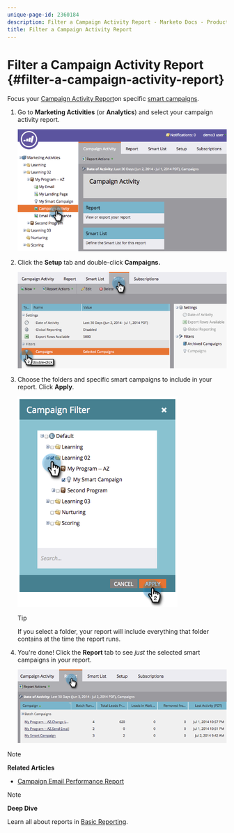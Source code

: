 ```yaml
---
unique-page-id: 2360184
description: Filter a Campaign Activity Report - Marketo Docs - Product Documentation
title: Filter a Campaign Activity Report
---
```


# Filter a Campaign Activity Report {#filter-a-campaign-activity-report}

Focus your [Campaign Activity Report](../../../../product-docs/reporting/basic-reporting/report-types/campaign-activity-report.md)on specific [smart campaigns](http://docs.marketo.com/display/docs/smart+campaigns).

1. Go to **Marketing Activities** (or **Analytics**) and select your campaign activity report.

   ![](assets/image2014-9-16-16-3a13-3a56.png)

1. Click the **Setup** tab and double-click **Campaigns.**

   ![](assets/image2014-9-16-16-3a14-3a1.png)

1. Choose the folders and specific smart campaigns to include in your report. Click **Apply**. 

   ![](assets/image2014-9-16-16-3a14-3a11.png)

   >[!TIP]
   >
   >If you select a folder, your report will include everything that folder contains at the time the report runs.&nbsp;

1. You're done! Click the **Report** tab to see *just* the selected smart campaigns in your report.

   ![](assets/image2014-9-16-16-3a14-3a32.png)

>[!NOTE]
>
>**Related Articles**
>
>* [Campaign Email Performance Report](../../../../product-docs/reporting/basic-reporting/report-types/campaign-email-performance-report.md)
>

>[!NOTE]
>
>**Deep Dive**
>
>Learn all about reports in [Basic Reporting](http://docs.marketo.com/display/docs/basic+reporting).

